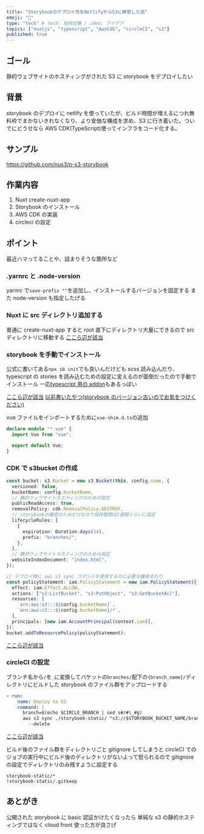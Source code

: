 ```yaml
---
title: "Storybookのデプロイ先をNetlifyからS3に移管した話"
emoji: "🤠"
type: "tech" # tech: 技術記事 / idea: アイデア
topics: ["nuxtjs", "typescript", "AwsCdk", "circleCI", "s3"]
published: true
---
```


## ゴール

静的ウェブサイトのホスティングがされた S3 に storybook をデプロイしたい

## 背景

storybook のデプロイに netlify を使っていたが、ビルド時間が増えるにつれ無料枠でまかないきれなくなり、より安価な構成を求め、S3 に行き着いた。ついでにどうせなら AWS CDK(TypeScript)使ってインフラをコード化する。

## サンプル

https://github.com/nus3/p-s3-storybook

## 作業内容

1. Nuxt create-nuxt-app
2. Storybook のインストール
3. AWS CDK の実装
4. circleci の設定

## ポイント

最近ハマってることや、詰まりそうな箇所など

### .yarnrc と .node-version

yarnrc で`save-prefix ""`を追加し、インストールするバージョンを固定する
また node-version も指定したげる

### Nuxt に src ディレクトリ追加する

普通に create-nuxt-app すると root 直下にディレクトリ大量にできるので src ディレクトリに移動する
[ここら辺が該当](https://github.com/nus3/p-s3-storybook/commit/38c331f73c0b8ce8b5c60ee8f76d7c2852040112)

### storybook を手動でインストール

公式に書いてある`npx sb init`でも良いんだけども scss 読み込んだり、typescript の stories を読み込むための設定に変えるのが面倒だったので手動でインストール
一応[typescript 用の addon](https://github.com/storybookjs/presets/blob/master/examples/ts-vue/.storybook/main.ts)もあるっぽい

[ここら辺が該当](https://github.com/nus3/p-s3-storybook/commit/4706b246a263f994843a22dc5d6c462dab7a1db5)
[以前書いたやつ(storybook のバージョン古いのでお気をつけください)](https://qiita.com/yotahada-nus3/items/e19581986eb8aeeddae1#storybook-%E3%81%AE%E3%82%A4%E3%83%B3%E3%82%B9%E3%83%88%E3%83%BC%E3%83%AB)

vue ファイルをインポートするために`vue-shim.d.ts`の追加

```typescript
declare module "*.vue" {
  import Vue from "vue";

  export default Vue;
}
```

### CDK で s3bucket の作成

```typescript:cdk-stack.ts
const bucket: s3.Bucket = new s3.Bucket(this, config.name, {
  versioned: false,
  bucketName: config.bucketName,
  // 静的ウェブサイトホスティングのための設定
  publicReadAccess: true,
  removalPolicy: cdk.RemovalPolicy.DESTROY,
  // storybookの確認のためだけなので保存期間は2週間ぐらいに設定
  lifecycleRules: [
    {
      expiration: Duration.days(14),
      prefix: "branches/",
    },
  ],
  // 静的ウェブサイトホスティングのための設定
  websiteIndexDocument: "index.html",
});

// デプロイ時に aws s3 sync コマンドを使用するのに必要な権限まわり
const policyStatement: iam.PolicyStatement = new iam.PolicyStatement({
  effect: iam.Effect.ALLOW,
  actions: ["s3:ListBucket", "s3:PutObject", "s3:GetBucketAcl"],
  resources: [
    `arn:aws:s3:::${config.bucketName}`,
    `arn:aws:s3:::${config.bucketName}/*`,
  ],
  principals: [new iam.AccountPrincipal(context.iam)],
});
bucket.addToResourcePolicy(policyStatement);
```

[ここら辺が該当](https://github.com/nus3/p-s3-storybook/commit/eb82de80fa3f9f7ad4dc5ca3be4ed52b2005b78f)

### circleCI の設定

ブランチ名から`/`を`_`に変換してバケットの`branches/`配下の`{branch_name}/`ディレクトリにビルドした storybook のファイル群をアップロードする

```yaml
- run:
    name: Deploy to S3
    command: |
      branch=$(echo $CIRCLE_BRANCH | sed s#/#\_#g)
      aws s3 sync ./storybook-static/ "s3://$STORYBOOK_BUCKET_NAME/branches/$branch" \
        --delete
```

[ここら辺が該当](https://github.com/nus3/p-s3-storybook/commit/64cdf25a17bc7fa917031326a5661965dfefdecb)

ビルド後のファイル群をディレクトリごと gitignore してしまうと circleCI でのジョブの実行中にビルド後のディレクトリがないよって怒られるので gitignore の設定でディレクトリのみ残すように設定する

```
storybook-static/*
!storybook-static/.gitkeep
```

## あとがき

公開された storybook に basic 認証かけたくなったら
単純な s3 の静的ホスティングではなく cloud front 使った方が良さげ
